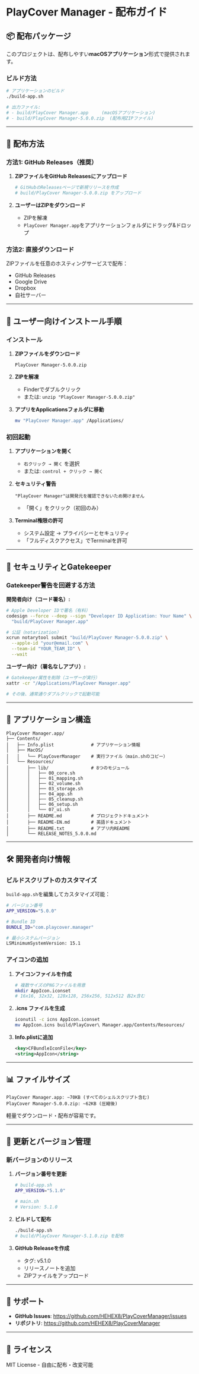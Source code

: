 # PlayCover Manager - 配布ガイド

## 📦 配布パッケージ

このプロジェクトは、配布しやすい**macOSアプリケーション**形式で提供されます。

### ビルド方法

```bash
# アプリケーションのビルド
./build-app.sh

# 出力ファイル:
# - build/PlayCover Manager.app     (macOSアプリケーション)
# - build/PlayCover Manager-5.0.0.zip  (配布用ZIPファイル)
```

---

## 🚀 配布方法

### 方法1: GitHub Releases（推奨）

1. **ZIPファイルをGitHub Releasesにアップロード**
   ```bash
   # GitHubのReleasesページで新規リリースを作成
   # build/PlayCover Manager-5.0.0.zip をアップロード
   ```

2. **ユーザーはZIPをダウンロード**
   - ZIPを解凍
   - `PlayCover Manager.app`をアプリケーションフォルダにドラッグ&ドロップ

### 方法2: 直接ダウンロード

ZIPファイルを任意のホスティングサービスで配布：
- GitHub Releases
- Google Drive
- Dropbox
- 自社サーバー

---

## 👤 ユーザー向けインストール手順

### インストール

1. **ZIPファイルをダウンロード**
   ```
   PlayCover Manager-5.0.0.zip
   ```

2. **ZIPを解凍**
   - Finderでダブルクリック
   - または: `unzip "PlayCover Manager-5.0.0.zip"`

3. **アプリをApplicationsフォルダに移動**
   ```bash
   mv "PlayCover Manager.app" /Applications/
   ```

### 初回起動

1. **アプリケーションを開く**
   - `右クリック → 開く` を選択
   - または: `control + クリック → 開く`

2. **セキュリティ警告**
   ```
   "PlayCover Manager"は開発元を確認できないため開けません
   ```
   - 「開く」をクリック（初回のみ）

3. **Terminal権限の許可**
   - システム設定 → プライバシーとセキュリティ
   - 「フルディスクアクセス」でTerminalを許可

---

## 🔐 セキュリティとGatekeeper

### Gatekeeper警告を回避する方法

**開発者向け（コード署名）:**

```bash
# Apple Developer IDで署名（有料）
codesign --force --deep --sign "Developer ID Application: Your Name" \
  "build/PlayCover Manager.app"

# 公証（notarization）
xcrun notarytool submit "build/PlayCover Manager-5.0.0.zip" \
  --apple-id "your@email.com" \
  --team-id "YOUR_TEAM_ID" \
  --wait
```

**ユーザー向け（署名なしアプリ）:**

```bash
# Gatekeeper属性を削除（ユーザーが実行）
xattr -cr "/Applications/PlayCover Manager.app"

# その後、通常通りダブルクリックで起動可能
```

---

## 📁 アプリケーション構造

```
PlayCover Manager.app/
├── Contents/
│   ├── Info.plist              # アプリケーション情報
│   ├── MacOS/
│   │   └── PlayCoverManager    # 実行ファイル（main.shのコピー）
│   └── Resources/
│       ├── lib/                # 8つのモジュール
│       │   ├── 00_core.sh
│       │   ├── 01_mapping.sh
│       │   ├── 02_volume.sh
│       │   ├── 03_storage.sh
│       │   ├── 04_app.sh
│       │   ├── 05_cleanup.sh
│       │   ├── 06_setup.sh
│       │   └── 07_ui.sh
│       ├── README.md           # プロジェクトドキュメント
│       ├── README-EN.md        # 英語ドキュメント
│       ├── README.txt          # アプリ内README
│       └── RELEASE_NOTES_5.0.0.md
```

---

## 🛠️ 開発者向け情報

### ビルドスクリプトのカスタマイズ

`build-app.sh`を編集してカスタマイズ可能：

```bash
# バージョン番号
APP_VERSION="5.0.0"

# Bundle ID
BUNDLE_ID="com.playcover.manager"

# 最小システムバージョン
LSMinimumSystemVersion: 15.1
```

### アイコンの追加

1. **アイコンファイルを作成**
   ```bash
   # 複数サイズのPNGファイルを用意
   mkdir AppIcon.iconset
   # 16x16, 32x32, 128x128, 256x256, 512x512 各2x含む
   ```

2. **.icns ファイルを生成**
   ```bash
   iconutil -c icns AppIcon.iconset
   mv AppIcon.icns build/PlayCover\ Manager.app/Contents/Resources/
   ```

3. **Info.plistに追加**
   ```xml
   <key>CFBundleIconFile</key>
   <string>AppIcon</string>
   ```

---

## 📊 ファイルサイズ

```
PlayCover Manager.app: ~70KB (すべてのシェルスクリプト含む)
PlayCover Manager-5.0.0.zip: ~62KB (圧縮後)
```

軽量でダウンロード・配布が容易です。

---

## 🔄 更新とバージョン管理

### 新バージョンのリリース

1. **バージョン番号を更新**
   ```bash
   # build-app.sh
   APP_VERSION="5.1.0"
   
   # main.sh
   # Version: 5.1.0
   ```

2. **ビルドして配布**
   ```bash
   ./build-app.sh
   # build/PlayCover Manager-5.1.0.zip を配布
   ```

3. **GitHub Releaseを作成**
   - タグ: v5.1.0
   - リリースノートを追加
   - ZIPファイルをアップロード

---

## 📮 サポート

- **GitHub Issues**: https://github.com/HEHEX8/PlayCoverManager/issues
- **リポジトリ**: https://github.com/HEHEX8/PlayCoverManager

---

## 📄 ライセンス

MIT License - 自由に配布・改変可能
